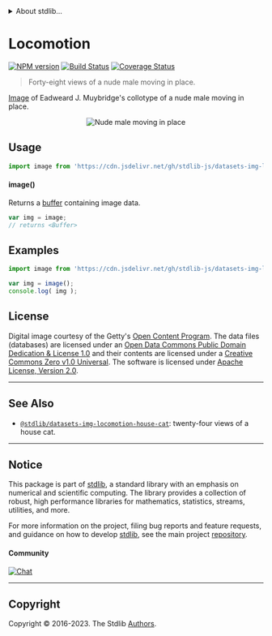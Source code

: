 <!--

@license Apache-2.0

Copyright (c) 2018 The Stdlib Authors.

Licensed under the Apache License, Version 2.0 (the "License");
you may not use this file except in compliance with the License.
You may obtain a copy of the License at

   http://www.apache.org/licenses/LICENSE-2.0

Unless required by applicable law or agreed to in writing, software
distributed under the License is distributed on an "AS IS" BASIS,
WITHOUT WARRANTIES OR CONDITIONS OF ANY KIND, either express or implied.
See the License for the specific language governing permissions and
limitations under the License.

-->


<details>
  <summary>
    About stdlib...
  </summary>
  <p>We believe in a future in which the web is a preferred environment for numerical computation. To help realize this future, we've built stdlib. stdlib is a standard library, with an emphasis on numerical and scientific computation, written in JavaScript (and C) for execution in browsers and in Node.js.</p>
  <p>The library is fully decomposable, being architected in such a way that you can swap out and mix and match APIs and functionality to cater to your exact preferences and use cases.</p>
  <p>When you use stdlib, you can be absolutely certain that you are using the most thorough, rigorous, well-written, studied, documented, tested, measured, and high-quality code out there.</p>
  <p>To join us in bringing numerical computing to the web, get started by checking us out on <a href="https://github.com/stdlib-js/stdlib">GitHub</a>, and please consider <a href="https://opencollective.com/stdlib">financially supporting stdlib</a>. We greatly appreciate your continued support!</p>
</details>

# Locomotion

[![NPM version][npm-image]][npm-url] [![Build Status][test-image]][test-url] [![Coverage Status][coverage-image]][coverage-url] <!-- [![dependencies][dependencies-image]][dependencies-url] -->

> Forty-eight views of a nude male moving in place.

<section class="intro">

[Image][@muybridge:1887b] of Eadweard J. Muybridge's collotype of a nude male moving in place.

<!-- <image align="center" src="./data/image.jpg" alt="Nude male moving place"> -->

<div class="image" align="center">
    <img src="https://cdn.jsdelivr.net/gh/stdlib-js/stdlib@691d650497d47530efa650b2ad6bd6e48cf360fe/lib/node_modules/@stdlib/datasets/img-locomotion-nude-male/data/image.jpg" alt="Nude male moving in place">
    <br>
</div>

<!-- </image> -->

</section>

<!-- /.intro -->



<section class="usage">

## Usage

```javascript
import image from 'https://cdn.jsdelivr.net/gh/stdlib-js/datasets-img-locomotion-nude-male@v0.1.0-deno/mod.js';
```

#### image()

Returns a [buffer][@stdlib/buffer/ctor] containing image data.

```javascript
var img = image;
// returns <Buffer>
```

</section>

<!-- /.usage -->

<section class="examples">

<!-- TODO: more creative example. -->

## Examples

<!-- eslint no-undef: "error" -->

```javascript
import image from 'https://cdn.jsdelivr.net/gh/stdlib-js/datasets-img-locomotion-nude-male@v0.1.0-deno/mod.js';

var img = image();
console.log( img );
```

</section>

<!-- /.examples -->



<!-- <license> -->

## License

Digital image courtesy of the Getty's [Open Content Program][getty-open-content]. The data files (databases) are licensed under an [Open Data Commons Public Domain Dedication & License 1.0][pddl-1.0] and their contents are licensed under a [Creative Commons Zero v1.0 Universal][cc0]. The software is licensed under [Apache License, Version 2.0][apache-license].

<!-- </license> -->

<!-- Section for related `stdlib` packages. Do not manually edit this section, as it is automatically populated. -->

<section class="related">

* * *

## See Also

-   <span class="package-name">[`@stdlib/datasets-img-locomotion-house-cat`][@stdlib/datasets/img-locomotion-house-cat]</span><span class="delimiter">: </span><span class="description">twenty-four views of a house cat.</span>

</section>

<!-- /.related -->

<!-- Section for all links. Make sure to keep an empty line after the `section` element and another before the `/section` close. -->


<section class="main-repo" >

* * *

## Notice

This package is part of [stdlib][stdlib], a standard library with an emphasis on numerical and scientific computing. The library provides a collection of robust, high performance libraries for mathematics, statistics, streams, utilities, and more.

For more information on the project, filing bug reports and feature requests, and guidance on how to develop [stdlib][stdlib], see the main project [repository][stdlib].

#### Community

[![Chat][chat-image]][chat-url]

---

## Copyright

Copyright &copy; 2016-2023. The Stdlib [Authors][stdlib-authors].

</section>

<!-- /.stdlib -->

<!-- Section for all links. Make sure to keep an empty line after the `section` element and another before the `/section` close. -->

<section class="links">

[npm-image]: http://img.shields.io/npm/v/@stdlib/datasets-img-locomotion-nude-male.svg
[npm-url]: https://npmjs.org/package/@stdlib/datasets-img-locomotion-nude-male

[test-image]: https://github.com/stdlib-js/datasets-img-locomotion-nude-male/actions/workflows/test.yml/badge.svg?branch=v0.1.0
[test-url]: https://github.com/stdlib-js/datasets-img-locomotion-nude-male/actions/workflows/test.yml?query=branch:v0.1.0

[coverage-image]: https://img.shields.io/codecov/c/github/stdlib-js/datasets-img-locomotion-nude-male/main.svg
[coverage-url]: https://codecov.io/github/stdlib-js/datasets-img-locomotion-nude-male?branch=main

<!--

[dependencies-image]: https://img.shields.io/david/stdlib-js/datasets-img-locomotion-nude-male.svg
[dependencies-url]: https://david-dm.org/stdlib-js/datasets-img-locomotion-nude-male/main

-->

[chat-image]: https://img.shields.io/gitter/room/stdlib-js/stdlib.svg
[chat-url]: https://app.gitter.im/#/room/#stdlib-js_stdlib:gitter.im

[stdlib]: https://github.com/stdlib-js/stdlib

[stdlib-authors]: https://github.com/stdlib-js/stdlib/graphs/contributors

[cli-section]: https://github.com/stdlib-js/datasets-img-locomotion-nude-male#cli
[cli-url]: https://github.com/stdlib-js/datasets-img-locomotion-nude-male/tree/cli
[@stdlib/datasets-img-locomotion-nude-male]: https://github.com/stdlib-js/datasets-img-locomotion-nude-male/tree/main

[umd]: https://github.com/umdjs/umd
[es-module]: https://developer.mozilla.org/en-US/docs/Web/JavaScript/Guide/Modules

[deno-url]: https://github.com/stdlib-js/datasets-img-locomotion-nude-male/tree/deno
[umd-url]: https://github.com/stdlib-js/datasets-img-locomotion-nude-male/tree/umd
[esm-url]: https://github.com/stdlib-js/datasets-img-locomotion-nude-male/tree/esm
[branches-url]: https://github.com/stdlib-js/datasets-img-locomotion-nude-male/blob/main/branches.md

[getty-open-content]: http://www.getty.edu/about/opencontent.html

[pddl-1.0]: http://opendatacommons.org/licenses/pddl/1.0/

[cc0]: https://creativecommons.org/publicdomain/zero/1.0

[apache-license]: https://www.apache.org/licenses/LICENSE-2.0

[@muybridge:1887b]: http://www.getty.edu/art/collection/objects/40907/eadweard-j-muybridge-animal-locomotion-american-1887/

[@stdlib/buffer/ctor]: https://github.com/stdlib-js/buffer-ctor/tree/deno

<!-- <related-links> -->

[@stdlib/datasets/img-locomotion-house-cat]: https://github.com/stdlib-js/datasets-img-locomotion-house-cat/tree/deno

<!-- </related-links> -->

</section>

<!-- /.links -->
